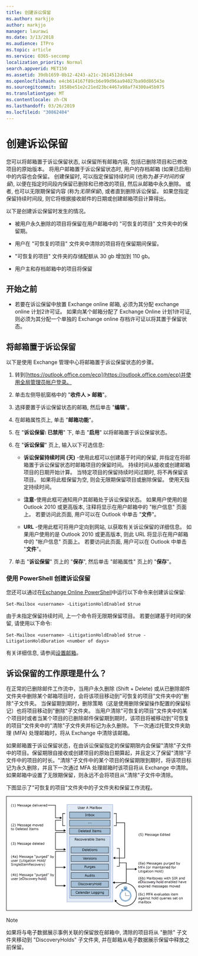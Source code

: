 ```yaml
---
title: 创建诉讼保留
ms.author: markjjo
author: markjjo
manager: laurawi
ms.date: 3/13/2018
ms.audience: ITPro
ms.topic: article
ms.service: O365-seccomp
localization_priority: Normal
search.appverid: MET150
ms.assetid: 39db1659-0b12-4243-a21c-2614512dcb44
ms.openlocfilehash: e4cb614167f89cb6e99d96aa94027ba90d86543e
ms.sourcegitcommit: 1658be51e2c21ed23bc4467a98af74300a45b975
ms.translationtype: MT
ms.contentlocale: zh-CN
ms.lasthandoff: 03/26/2019
ms.locfileid: "30862404"
---
```

# <a name="create-a-litigation-hold"></a>创建诉讼保留

您可以将邮箱置于诉讼保留状态, 以保留所有邮箱内容, 包括已删除项目和已修改项目的原始版本。 将用户邮箱置于诉讼保留状态时, 用户的存档邮箱 (如果已启用) 中的内容也会保留。 创建保留时, 可以指定保留持续时间 (也称为*基于时间的保留*), 以便在指定时间段内保留已删除和已修改的项目, 然后从邮箱中永久删除。 或者, 也可以无限期保留内容 (称为*无限保留*), 或者直到删除诉讼保留。 如果您指定保留持续时间段, 则它将根据接收邮件的日期或创建邮箱项目计算得出。 
  
以下是创建诉讼保留时发生的情况。
  
- 被用户永久删除的项目将保留在用户邮箱中的 "可恢复的项目" 文件夹中的保留期。
    
- 用户在 "可恢复的项目" 文件夹中清除的项目将在保留期间保留。
    
- "可恢复的项目" 文件夹的存储配额从 30 gb 增加到 110 gb。
    
- 用户主和存档邮箱中的项目将保留
    
## <a name="before-you-begin"></a>开始之前

- 若要在诉讼保留中放置 Exchange online 邮箱, 必须为其分配 exchange online 计划2许可证。 如果向某个邮箱分配了 Exchange Online 计划1许可证, 则必须为其分配一个单独的 Exchange online 存档许可证以将其置于保留状态。
    

## <a name="place-a-mailbox-on-litigation-hold"></a>将邮箱置于诉讼保留

以下是使用 Exchange 管理中心将邮箱置于诉讼保留状态的步骤。

1. 转到[https://outlook.office.com/ecp](https://outlook.office.com/ecp)并使用全局管理员帐户登录。

2. 单击左侧导航窗格中的 "**收件人 > 邮箱**"。

3. 选择要置于诉讼保留状态的邮箱, 然后单击 "**编辑**"。

4. 在邮箱属性页上, 单击 "**邮箱功能**"。
    
5. 在 "**诉讼保留: 已禁用**" 下, 单击 "**启用**" 以将邮箱置于诉讼保留状态。
    
6. 在 "**诉讼保留**" 页上, 输入以下可选信息: 
    
    - **诉讼保留持续时间 (天)** -使用此框可以创建基于时间的保留, 并指定在将邮箱置于诉讼保留状态时邮箱项目的保留时间。 持续时间从接收或创建邮箱项目的日期开始计算。 当特定项目的保留持续时间过期时, 将不再保留该项目。 如果将此框保留为空, 则会无限期保留项目或删除保留。 使用天指定持续时间。
    
    - **注意**-使用此框可通知用户其邮箱处于诉讼保留状态。 如果用户使用的是 Outlook 2010 或更高版本, 注释将显示在用户邮箱中的 "帐户信息" 页面上。 若要访问此页面, 用户可以在 Outlook 中单击 "**文件**"。
    
    - **URL** -使用此框可将用户定向到网站, 以获取有关诉讼保留的详细信息。 如果用户使用的是 Outlook 2010 或更高版本, 则此 URL 将显示在用户邮箱中的 "帐户信息" 页面上。 若要访问此页面, 用户可以在 Outlook 中单击 "**文件**"。

7. 单击 "**诉讼保留**" 页上的 "**保存**", 然后单击 "邮箱属性" 页上的 "**保存**"。

### <a name="create-a-litigation-hold-using-powershell"></a>使用 PowerShell 创建诉讼保留

您还可以通过在[Exchange Online PowerShell](https://docs.microsoft.com/powershell/exchange/exchange-online/connect-to-exchange-online-powershell/connect-to-exchange-online-powershell)中运行以下命令来创建诉讼保留:

```
Set-Mailbox <username> -LitigationHoldEnabled $true
```

由于未指定保留持续时间, 上一个命令将无限期保留项目。 若要创建基于时间的保留, 请使用以下命令:

```
Set-Mailbox <username> -LitigationHoldEnabled $true -LitigationHoldDuration <number of days>
```

有关详细信息, 请参阅[设置邮箱](https://docs.microsoft.com/en-us/powershell/module/exchange/mailboxes/set-mailbox)。

## <a name="how-does-litigation-hold-work"></a>诉讼保留的工作原理是什么？

在正常的已删除邮件工作流中，当用户永久删除 (Shift + Delete) 或从已删除邮件文件夹中删除某个邮箱项目时，会将该项目移动到"可恢复的项目"文件夹中的"删除"子文件夹。 当保留期到期时，删除策略（这是使用删除保留操作配置的保留标记）也将项目移动到"删除"子文件夹。 当用户清除"可恢复的项目"文件夹中的某个项目时或者当某个项目的已删除邮件保留期到期时，该项目将被移动到"可恢复的项目"文件夹中的"清除"子文件夹并标记为永久删除。 下一次通过托管文件夹助理 (MFA) 处理邮箱时，将从 Exchange 中清除该邮箱。

如果邮箱置于诉讼保留状态，在由诉讼保留指定的保留期限内会保留"清除"子文件中的项目。保留期限自接收或创建项目的原始日期算起，并且定义了保留"清除"子文件中的项目的时长。"清除"子文件中的某个项目的保留期限到期时，将该项目标记为永久删除，并且下一次通过 MFA 处理邮箱时该项目将从 Exchange 中清除。如果邮箱中设置了无限期保留，则永远不会将项目从"清除"子文件中清除。

下图显示了"可恢复的项目"文件夹中的子文件夹和保留工作流程。

![诉讼保留生命周期](media/LitigationHoldLifeCycle.png)

> [!NOTE]
> 如果将与电子数据展示事例关联的保留放在邮箱中, 清除的项目将从 "删除" 子文件夹移动到 "DiscoveryHolds" 子文件夹, 并在邮箱从电子数据展示保留中释放之前保留。
  